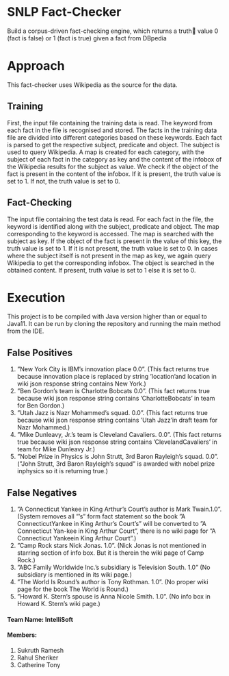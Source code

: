 # SNLP Fact-Checker
Build a corpus-driven fact-checking engine, which returns a truth
value 0 (fact is false) or 1 (fact is true) given a fact from
DBpedia

# Approach
This fact-checker uses Wikipedia as the source for the data.
 
## Training
First, the input file containing the training data is read. The keyword from each 
fact in the file is recognised and stored. The facts in the training data file are divided into different categories based on these keywords. Each fact is parsed to get the respective subject, predicate and object. The subject is used to query Wikipedia. A map is created for each category, with the subject of each fact in the category as key and the content of the infobox of the Wikipedia results for the subject as value.
We check if the object of the fact is present in the content of the infobox. If it is present, the truth value is set to 1. If not, the truth value is set to 0.

## Fact-Checking
The input file containing the test data is read. For each fact in the file, the keyword is identified along with the subject, predicate and object.
 The map corresponding to the keyword is accessed. The map is searched with the subject as key. 
 If the object of the fact is present in the value of this key, the truth value is set to 1. 
 If it is not present, the truth value is set to 0. In cases where the subject itself is not present in the map as key, we again query Wikipedia to get the corresponding infobox. The object is searched in the obtained content. If present, truth value is set to 1 else it is set to 0.
 
# Execution
This project is to be compiled with Java version higher than or equal to Java11. It can be run by cloning the repository and running the main method from the IDE.


## False Positives

1.  ”New York City is IBM’s innovation place 0.0”. (This fact returns true because innovation place is replaced by string ’location’and location in wiki json response string contains New York.)
2.  ”Ben Gordon’s team is Charlotte Bobcats 0.0”. (This fact returns true because wiki json response string contains ’CharlotteBobcats’ in team for Ben Gordon.)
3.  ”Utah Jazz is Nazr Mohammed’s squad. 0.0”. (This fact returns true because wiki json response string contains ’Utah Jazz’in draft team for Nazr Mohammed.)
4.  ”Mike Dunleavy, Jr.’s team is Cleveland Cavaliers. 0.0”. (This fact returns true because wiki json response string contains ’ClevelandCavaliers’ in team for Mike Dunleavy Jr.)
5.  ”Nobel Prize in Physics is John Strutt, 3rd Baron Rayleigh’s squad. 0.0”. (”John Strutt, 3rd Baron Rayleigh’s squad” is awarded with nobel prize inphysics so it is returning true.)

## False Negatives

1.  ”A  Connecticut  Yankee  in  King  Arthur’s  Court’s  author  is  Mark  Twain.1.0”. (System  removes  all  ”’s”  form  fact  statement  so  the  book  ”A  ConnecticutYankee in King Arthur’s Court’s” will be converted to ”A Connecticut Yan-kee in King Arthur Court”, there is no wiki page for ”A Connecticut Yankeein King Arthur Court”.)
2.  ”Camp Rock stars Nick Jonas. 1.0”. (Nick Jonas is not mentioned in starring section of info box. But it is therein the wiki page of Camp Rock.)
3.  ”ABC Family Worldwide Inc.’s subsidiary is Television South. 1.0” (No subsidiary is mentioned in its wiki page.)
4.  ”The World Is Round’s author is Tony Rothman. 1.0”. (No proper wiki page for the book The World is Round.)
5.  ”Howard K. Stern’s spouse is Anna Nicole Smith. 1.0”. (No info box in Howard K. Stern’s wiki page.)

#### Team Name: IntelliSoft
#### Members:
1. Sukruth Ramesh
2. Rahul Sheriker
3. Catherine Tony 
